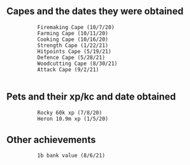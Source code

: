 ## Capes and the dates they were obtained
```
          Firemaking Cape (10/7/20)
          Farming Cape (10/11/20)
          Cooking Cape (10/16/20)
          Strength Cape (1/22/21)
          Hitpoints Cape (5/19/21)
          Defence Cape (5/28/21)
          Woodcutting Cape (8/30/21)
          Attack Cape (9/2/21)
          
```
## Pets and their xp/kc and date obtained
```
          Rocky 60k xp (7/8/20)
          Heron 10.9m xp (1/5/20)
```
## Other achievements
```
          1b bank value (8/6/21)
```

